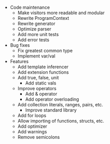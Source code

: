 - Code maintenance
    - Make visitors more readable and modular
    - Rewrite ProgramContext
    - Rewrite generator
    - Optimize parser
    - Add more unit tests
    - Add error tests
- Bug fixes
    - Fix greatest common type
    - Implement var/val
- Features
    - Add template inferencer
    - Add extension functions
    - Add true, false, unit
        - Add static vals
    - Improve operators
        - Add & operator
        - Add operator overloading
    - Add collection literals, ranges, pairs, etc.
        - Improve standard library
    - Add for loops
    - Allow importing of functions, structs, etc.
    - Add optimizer
    - Add warnings
    - Remove semicolons
